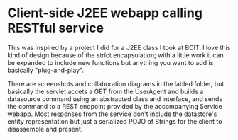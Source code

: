# Client-side J2EE webapp calling RESTful service

This was inspired by a project I did for a J2EE class I took at BCIT. I love this kind of design because of the strict encapsulation; with a little work it can be expanded to include new functions but anything you want to add is basically "plug-and-play".

There are screenshots and collaboration diagrams in the labled folder, but basically the servlet accets a GET from the UserAgent and builds a datasource command using an abstracted class and interface, and sends the command to a REST endpoint provided by the accompanying Service webapp. Most responses from the service don't include the datastore's entity representation but just a serialized POJO of Strings for the client to disassemble and present.
